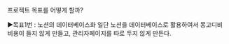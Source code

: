 프로젝트 목표를 어떻게 할까?


▶목표1번 : 노션의 데이터베이스화
일단 노션을 데이터베이스로 활용하여서 몽고디비 비용이 들지 않게 만들고, 관리자페이지를 따로 두지 않게 만든다.
